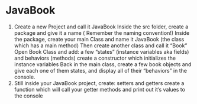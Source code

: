 # JavaBook
1. Create a new Project and call it JavaBook
Inside
the src folder, create a package and give it a name ( Remember the naming
convention!)
Inside
the package, create your main Class and name it JavaBook (the class which
has a main method)
Then
create another class and call it “Book”
Open
Book Class and add: a few “states” (instance variables aka fields) and behaviors
(methods)
create
a constructor which initializes the instance variables
Back
in the main class, create a few book objects and give each one of them states,
and display all of their “behaviors” in the console.
2. Still inside your JavaBook project, create:
setters
and getters
create
a function which will call your getter methods and print out it’s values to the
console
